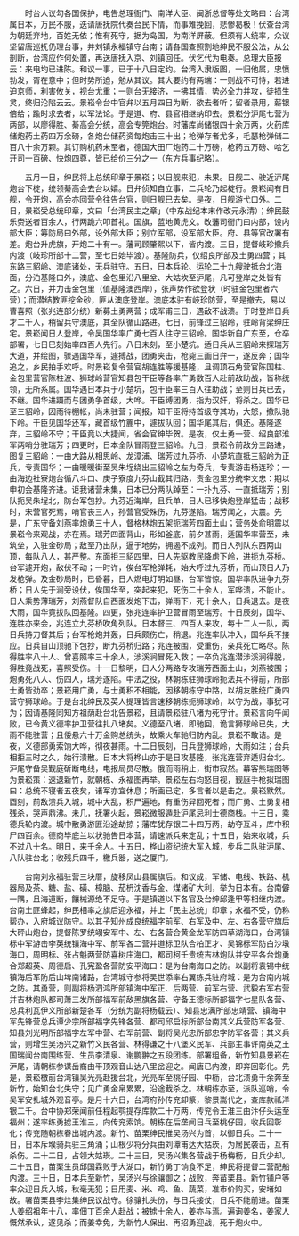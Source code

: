<!-- { "loadSidebar": true } -->
　　时台人议勾各国保护，电告总理衙门、南洋大臣、闽浙总督等处文略曰：台湾属日本，万民不服，迭请唐抚院代奏台民下情，而事难挽回，悲惨曷极！伏查台湾为朝廷弃地，百姓无依；惟有死守，据为岛国，为南洋屏蔽。但须有人统率，众议坚留唐巡抚仍理台事，并刘镇永福镇守台南；请各国查照割地绅民不服公法，从公剖断，台湾应作何处置，再送唐抚入京、刘镇回任。伏乞代为电奏。总理大臣报云：来电均已进陈。和议一事，已于十八日定约。台湾入隶版图，一归他属，忠愤勃发，胥在意中；但时势所迫，勉从其议。其大要约有两端：一则战不可恃，若进迫京师，利害攸关，视台尤重；一则台无接济，一拂其情，势必全力并攻，徒损生灵，终归沦陷云云。景崧令台中官弁以五月四日为断，欲去者听；留者录用，薪银倍给；踰时求去者，以军法论。于是道、府、县官相继纳印去。景崧分沪尾七营为两部，以廖得胜、綦高会分统，高会专筦炮台。时藩库尚储银四十余万两，火药库储炮药土药四万余磅，各炮台储药资每炮击三十出；枪弹存者尤多，毛瑟枪弹储二百八十余万颗。其订购机药未至者，德国大田厂炮药二十万磅，枪药五万磅、哈乞开司一百磅、快炮四尊，皆已给价三分之一（东方兵事纪略）。

　　五月一日，绅民将上总统印章于景崧；以日舰来犯，未果。日舰二、驶近沪尾炮台下椗，统领綦高会去台以嬉。日弁侦知自立事，二兵轮乃起椗行。景崧闻有日舰，令开炮，高会亦回营令往告台官，则日舰巳去矣。是夜，日舰游弋口外。二日，景崧受总统印章，文曰「台湾民主之章」（中东战纪本末作改元永清）；绅民鼓乐赍送者百余人，行两跪六叩首礼。国旗，蓝地黄虎文。改藩司衙门曰内部，设内部大臣；筹防局曰外部，设外部大臣；别立军部，设军部大臣。府、县等官改署有差。炮台升虎旗，开炮二十有一。藩司顾肇熙以下，皆内渡。三日，提督岐珍撤兵内渡（岐珍所部十二营，至七日始毕渡）。基隆防兵，仅绍良所部及土勇四营；其东路三貂岭、澳底诸处，无兵驻守。五日，日本兵轮、运轮二十九艘驶抵台北海面，分泊基隆口外，澳底、金包里沿八里坌、大姑坎至沪尾，凡可登岸之处皆有之。六日，并力击金包里（值基隆澳西岸），张声势作欲登状（时驻金包里者六营）；而潜结教匪挖金砂，匪从澳底登岸。澳底本驻有岐珍防营，至是撤去，易以曹喜照（张兆连部分统）新募土勇两营；成军甫三日，遇敌不战溃。于时登岸日兵才二千人，稍留兵守澳底，其全队循山路进。七日，前锋过三貂岭，驻岭背梁绅庄宅。景崧闻日人登岸，令吴国华率广勇七百人往守三貂岭。国华新自广东至，仓卒部署，七日巳刻始率四百人先行。八日未刻，至小楚坑。适日兵从三貂岭来探瑞芳大道，并绘图，骤遇国华军，遽搏战，团勇夹击，枪毙三画日弁一，遂反奔；国华追之，乡民拍手欢呼。时景崧复令营官胡连胜等援基隆，且调顶石角营官陈国柱、金包里营官陈柱波、狮球岭营官知县包干臣等各率广勇数百人赴前敌助战，皆称统领，无所系属。国华遇日本兵于小楚坑，包干臣率三百人往助战；至则日兵已去，不继。国华进蹑而与团勇争首级，大哗。干臣缚团勇，指为汉奸，将杀之。国华已至三貂岭，因雨待棚帐，尚未驻营；闻报，知干臣将持首级夺其功，大怒，撤队驰下岭。干臣见国华还军，藏首级竹簏中，遽拔队回；国华尾其后，俱还。基隆遂弃，三貂岭不守；干臣竟以大捷闻，省会官绅毕贺。是夜，仅土勇一营、绍良部淮军两哨分驻瑞芳；四更时，日本全队冒雨登三貂岭。九日，景崧令前敌分三路进，图复三貂岭：一由大路从相思岭、龙漳浦、瑞芳过九芬桥、小楚坑直抵三貂岭为正兵，专责国华；一由暖暖街至吴朱埕绕出三貂岭之左为奇兵，专责游击杨连珍；一由海边社寮炮台循八斗口、庚子寮度九芬山截其归路，责金包里分统李文忠：期以申初会基隆齐进。讵我诸营未集，日本已分两队踔至：一扑九芬、一直抵瑞芳；别队扼吴朱埕北，防台军包抄。九芬近海岸，且兵单，日人已移快炮登岸猛击；战移时，宋营官死焉，哨官丧三人，孙营官受殊伤，九芬遂陷。瑞芳闻之，大震。先是，广东守备刘燕率炮勇三十人，督格林炮五架扼瑞芳四面土山；营务处俞明震以景崧令来观战，亦在焉。瑞芳四面背山，形如釜底，前夕甚雨，适国华率营至，未筑垒，入驻金砂局；敌至乃出队，逼于地势，拥遏不成列。而日人列队东西两山顶，每队八人，甚严整。东面拒三貂四里，日人先驱教民降虏下岭，进扼九芬桥。台军遽开炮，敌伏不动；一时许，俟台军枪弹耗，始大呼过九芬桥，而山顶日人乃发枪弹。及金砂局时，已昏暮，日人燃电灯明如昼，台军皆惊。国华率队进争九芬桥；日人先于涧旁设伏，俟国华至，突起来犯，死伤二十余人，军哗溃，不能止。日人乘势薄瑞芳，刘燕督队自西面发炮下击，弹雨下，死十余人，日兵退去。是夜大雨，国华竟拔队回基隆。四更，张兆连率护卫营冒雨至瑞芳。十日辰刻，国华、连胜亦来会，兆连立九芬桥吹角列队。日本督三、四百人来攻，每十二人一队，两日兵持刀督其后；台军枪炮并轰，日兵颇伤亡，稍退。兆连率队冲入，国华兵不接应。日兵自山顶驰下包抄，断九芬桥归路；兆连被围，受重伤，亲兵死亡略尽。陈得胜率八十人、曾喜照率三十余人，涉溪涧冒死入救；一卒负兆连潜涉溪涧得脱，得胜竟战死，喜照受伤。十一日黎明，日人分两路专攻瑞芳西面土山，刘燕被围；炮勇死八人、伤四人，瑞芳遂陷。中法之役，林朝栋驻狮球岭扼法兵不得前，所部士勇皆劲卒；景崧用广勇，与士勇积不相能，因移朝栋守中路，以胡友胜统广勇四营守狮球岭。于是台北绅民及英人提理皆言速移朝栋扼狮球岭，以守为战，事犹可为；因请基隆同知方祖荫赴台北告景崧，且请景崧驻八堵为死守计。景崧言向午闻败，已令黄义德率护卫营往扎八堵矣。义德至八堵，即驰回，诡言狮球岭已失，大雨不能驻营；且倭悬六十万金购总统头，故乘火车驰归防内乱。景崧不敢诘。是夜，义德部勇索饷大哗，彻夜甚雨。十二日辰刻，日兵登狮球岭，大雨如注；台兵相拒三时之久，始行溃散。日本大将桦山亦于是日攻基隆，张兆连营弃遁归台北。沪尾守备吴觐庭斫断电线，电报局员尽散。俄而雨稍止，街市寂然。幕客熊瑞图等为景崧策：速退新竹，就朝栋、永福图再举。景崧左右均怒目视，觐庭手枪拟瑞图曰：总统不寝者五夜矣，诸军亦宜休息；所画已定，多言者以是击之。景崧默然。酉刻，前敌溃兵入城，城中大乱，积尸遍地，有重伤舁回死者；而广勇、土勇复相残杀，哭声鼎沸。未几，抚署火起，景崧微服遁赴沪尾忌利士德商栈。十三日，乘德兵轮内渡。城中散勇游匪沿途劫掠；藩库犹存银二十四万两，劫夺互斗，库中积尸四百余。德商毕底兰以状驰告日本营，请速派兵来定乱；十五日，始来收城，兵不过八十名。明日，来千余人。十五日，桦山资纪统大军入城，步兵二队驻沪尾、八队驻台北；收残兵四千，檄兵器，送之厦门。

　　台南刘永福驻营三块厝，旋移凤山县属旗后。和议成，军储、电线、铁路、机器局及茶、糖、盐、磺、樟脑、茄枬沈香与金、煤诸矿大利，举为日本有。台南僻一隅，且海道断，饟械源绝不足守。于是镇道以下各官及台绅邱逢甲等相继内渡。台南土匪蜂起，绅民相率之旗后迎永福，并上「民主总统」印章；永福不受，仍称帮办，入府城议防守。以其子知州成良统福字前军、右军及中、左、右各营守旗后大砰山炮台，提督陈罗统翊安军中、左、右各营合黄金龙军防四草湖海口，台湾镇标中军游击李英统镇海中军、前军各二营并道标卫队合柏正才、吴锦标军防白沙墩海口，周明标、张占魁两营防喜树庄海口，都司柯壬贵统吉林炮队并安平各台炮勇合郑超英、周德启、孔宪盈各营防安平海口：是为台南海口之防。以副将袁锡中统镇海后军防后山埤南诸路，台湾城守参将吴世添率右翼练兵驻府城：是为台南内城之防。其勇营，则副将杨泗鸿所部镇海中军正、后两营、前军右营、武毅右军右营并吉林炮队都司萧三发所部福军前敌黑旗各营、守备王德标所部福字七星队各营、总兵利瓦伊义所部新楚各军（分统为副将杨载云）、知县忠满所部忠靖营、镇海中军先锋营总兵谭少宗所部福字先锋各营、都司邱启标所部台南其义兵营防军各营、知县刘光明所部福字左军中营、右军前营、副将吴光忠所部忠字防军各营；其义兵营，则增生吴汤兴之新竹义民各营、林得谦之十八堡义民军、兵部主事许南英之王国瑞闻台南围练营、生员李清泉、谢鹏翀之五段团练。部署粗备，新竹知县景崧在沪尾，请朝栋参谋岳裔由平顶观音山达八里岔迎之。闻唐已内渡，即奔回彰化。先是，景崧檄前台湾镇吴光亮赴援台北，光亮军至桃仔园、中枥，台北溃勇千余奔至新竹，始知台北失守；见广勇金帛累累，沿途截杀之。林朝栋亦至，派队巡哨，令吴军安扎城外观音亭。是月十六日，台湾府孙传兖卸篆，黎景嵩代之，查库款祗洋银二千。台中协郑荣闻前任程起鹗提存库款二十万两，传兖令王淮三由汴仔头运至福州；遂率练勇掳王淮三，向传兖索饷。朝栋在后垄闻日乓至桃仔园，收兵回彰化；传兖随朝栋眷出城内渡。新竹、苗栗绅民推吴汤兴为首，以御日兵。二十一日，日本斥堠骑兵驻三角涌；山根少将分兵由刘潭甫达大姑崁，为居民袭击，互有杀伤。二十二日，占领大姑崁。二十三日，吴汤兴集各营战于杨梅枥，日兵少却。二十五日，苗栗生员邱国霖败于大湖口，新竹勇丁饷食不足，绅民将提督二营配船内渡。三十日，日本兵至新竹，吴汤兴与徐骧御之；战败，奔苗栗县。新竹铺户等率众迎日兵入城，秋毫无犯；日用麦、米、鸡、鱼、蔬菜，准市价购买，安堵如故。署苗栗县李烇集绅民议战守。徐骧扎头份，与日兵接仗，日兵不能前进。苗栗人姜绍祖年十八，率佃丁百余人赴战；被掳十余人，姜亦与焉。遍询姜名，姜家人慨然承认，遂见杀；而姜幸免，为新竹人保出、再招勇迎战，死于炮火中。

